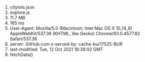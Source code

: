 1. citylots.json
2. explore.js
3. 11.7 MB
4. 165 ms
5. User-Agent: Mozilla/5.0 (Macintosh; Intel Mac OS X 10_14_6) AppleWebKit/537.36 (KHTML, like Gecko) Chrome/93.0.4577.82 Safari/537.36
6. server: GitHub.com x-served-by: cache-bur17525-BUR
7. last-modified: Tue, 12 Oct 2021 18:38:02 GMT
8. fetchData()